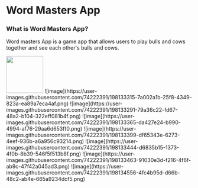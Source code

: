 # Word Masters App

### What is Word Masters App?
Word masters App is a game app that allows users to play bulls and cows together and see each other's bulls and cows. 

<img src=https://user-images.githubusercontent.com/74222391/198133186-85f1bd1e-5859-4b96-897a-86d5e158e28c.png height="100" >
![image](https://user-images.githubusercontent.com/74222391/198133315-7a002a1b-25f8-4349-823a-ea89a7eca4af.png)
![image](https://user-images.githubusercontent.com/74222391/198133291-79a36c22-fd67-48a2-b104-322eff081b4f.png)
![image](https://user-images.githubusercontent.com/74222391/198133365-da427e24-b990-4994-af76-29aa6d653ff0.png)
![image](https://user-images.githubusercontent.com/74222391/198133399-df65343e-6273-4eef-936b-a6a956c93214.png)
![image](https://user-images.githubusercontent.com/74222391/198133444-d6835b15-1373-4f0b-8b39-546f5f513b8f.png)
![image](https://user-images.githubusercontent.com/74222391/198133463-91030e3d-f216-4f6f-ab9c-47f42a045ad3.png)
![image](https://user-images.githubusercontent.com/74222391/198134556-4fc4b95d-d66b-48c2-ab4e-665a9234dcf5.png)





